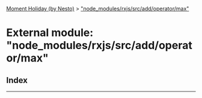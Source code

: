 [Moment Holiday (by Nesto)](../README.md) > ["node_modules/rxjs/src/add/operator/max"](../modules/_node_modules_rxjs_src_add_operator_max_.md)

# External module: "node_modules/rxjs/src/add/operator/max"

## Index

---

